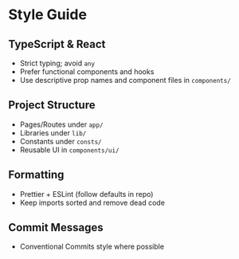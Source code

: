 # Style Guide

## TypeScript & React
- Strict typing; avoid `any`
- Prefer functional components and hooks
- Use descriptive prop names and component files in `components/`

## Project Structure
- Pages/Routes under `app/`
- Libraries under `lib/`
- Constants under `consts/`
- Reusable UI in `components/ui/`

## Formatting
- Prettier + ESLint (follow defaults in repo)
- Keep imports sorted and remove dead code

## Commit Messages
- Conventional Commits style where possible

